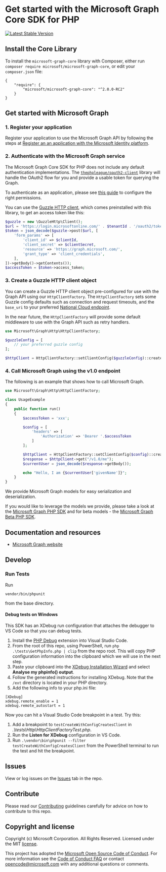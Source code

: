 # Get started with the Microsoft Graph Core SDK for PHP

[![Latest Stable Version](https://poser.pugx.org/microsoft/microsoft-graph-core/version)](https://packagist.org/packages/microsoft/microsoft-graph-core)

## Install the Core Library
To install the `microsoft-graph-core` library with Composer, either run `composer require microsoft/microsoft-graph-core`, or edit your `composer.json` file:
```
{
    "require": {
        "microsoft/microsoft-graph-core": "^2.0.0-RC2"
    }
}
```
## Get started with Microsoft Graph

### 1. Register your application

Register your application to use the Microsoft Graph API by following the steps at [Register an an application with the Microsoft Identity platform](https://aka.ms/registerApplication).

### 2. Authenticate with the Microsoft Graph service

The Microsoft Graph Core SDK for PHP does not include any default authentication implementations. The [`thephpleague/oauth2-client`](https://github.com/thephpleague/oauth2-client) library will handle the OAuth2 flow for you and provide a usable token for querying the Graph.

To authenticate as an application, please see [this guide](https://docs.microsoft.com/en-us/graph/auth-v2-service?context=graph%2Fapi%2F1.0&view=graph-rest-1.0) to configure the right permissions.

You can use the [Guzzle HTTP client](http://docs.guzzlephp.org/en/stable/), which comes preinstalled with this library, to get an access token like this:
```php
$guzzle = new \GuzzleHttp\Client();
$url = 'https://login.microsoftonline.com/' . $tenantId . '/oauth2/token?api-version=1.0';
$token = json_decode($guzzle->post($url, [
    'form_params' => [
        'client_id' => $clientId,
        'client_secret' => $clientSecret,
        'resource' => 'https://graph.microsoft.com/',
        'grant_type' => 'client_credentials',
    ],
])->getBody()->getContents());
$accessToken = $token->access_token;
```

### 3. Create a Guzzle HTTP client object
You can create a Guzzle HTTP client object pre-configured for use with the Graph API using our `HttpClientFactory`. The `HttpClientFactory`
sets some Guzzle config defaults such as connection and request timeouts, and the `base_uri` to your preferred [National Cloud endpoint](https://docs.microsoft.com/en-us/graph/deployments#microsoft-graph-and-graph-explorer-service-root-endpoints).

In the near future, the `HttpClientFactory` will provide some default middleware to use with the Graph API such as retry handlers.
```php
use Microsoft\Graph\Http\HttpClientFactory;

$guzzleConfig = [
    // your preferred guzzle config
];

$httpClient = HttpClientFactory::setClientConfig($guzzleConfig)::create();

```

### 4. Call Microsoft Graph using the v1.0 endpoint

The following is an example that shows how to call Microsoft Graph.

```php
use Microsoft\Graph\Http\HttpClientFactory;

class UsageExample
{
    public function run()
    {
        $accessToken = 'xxx';

        $config = [
            'headers' => [
                'Authorization' => 'Bearer '.$accessToken
            ]
        ];

        $httpClient = HttpClientFactory::setClientConfig($config)::create();
        $response = $httpClient->get("/v1.0/me");
        $currentUser = json_decode($response->getBody());

        echo "Hello, I am {$currentUser['givenName']}";
    }
}
```

We provide Microsoft Graph models for easy serialization and deserialization.

If you would like to leverage the models we provide, please take a look at the [Microsoft Graph PHP SDK](https://packagist.org/packages/microsoft/microsoft-graph) and for
beta models - the [Microsoft Graph Beta PHP SDK](https://packagist.org/packages/microsoft/microsoft-graph-beta).

## Documentation and resources

* [Microsoft Graph website](https://aka.ms/graph)

## Develop

### Run Tests

Run
 ```shell
vendor/bin/phpunit
```
from the base directory.

#### Debug tests on Windows

This SDK has an XDebug run configuration that attaches the debugger to VS Code so that you can debug tests.

1. Install the [PHP Debug](https://marketplace.visualstudio.com/items?itemName=felixfbecker.php-debug) extension into Visual Studio Code.
2. From the root of this repo, using PowerShell, run `php .\tests\GetPhpInfo.php | clip` from the repo root. This will copy PHP configuration information into the clipboard which we will use in the next step.
3. Paste your clipboard into the [XDebug Installation Wizard](https://xdebug.org/wizard) and select **Analyse my phpinfo() output**.
4. Follow the generated instructions for installing XDebug. Note that the `/ext` directory is located in your PHP directory.
5. Add the following info to your php.ini file:

```
[XDebug]
xdebug.remote_enable = 1
xdebug.remote_autostart = 1
```

Now you can hit a Visual Studio Code breakpoint in a test. Try this:

1. Add a breakpoint to `testCreateWithConfigCreatesClient` in *.\tests\Http\HttpClientFactoryTest.php*.
2. Run the **Listen for XDebug** configuration in VS Code.
3. Run `.\vendor\bin\phpunit --filter testCreateWithConfigCreatesClient` from the PowerShell terminal to run the test and hit the breakpoint.

## Issues

View or log issues on the [Issues](https://github.com/microsoftgraph/msgraph-sdk-php-core/issues) tab in the repo.

## Contribute

Please read our [Contributing](https://github.com/microsoftgraph/msgraph-sdk-php-core/blob/master/CONTRIBUTING.md) guidelines carefully for advice on how to contribute to this repo.

## Copyright and license

Copyright (c) Microsoft Corporation. All Rights Reserved. Licensed under the MIT [license](LICENSE).

This project has adopted the [Microsoft Open Source Code of Conduct](https://opensource.microsoft.com/codeofconduct/). For more information see the [Code of Conduct FAQ](https://opensource.microsoft.com/codeofconduct/faq/) or contact [opencode@microsoft.com](mailto:opencode@microsoft.com) with any additional questions or comments.
